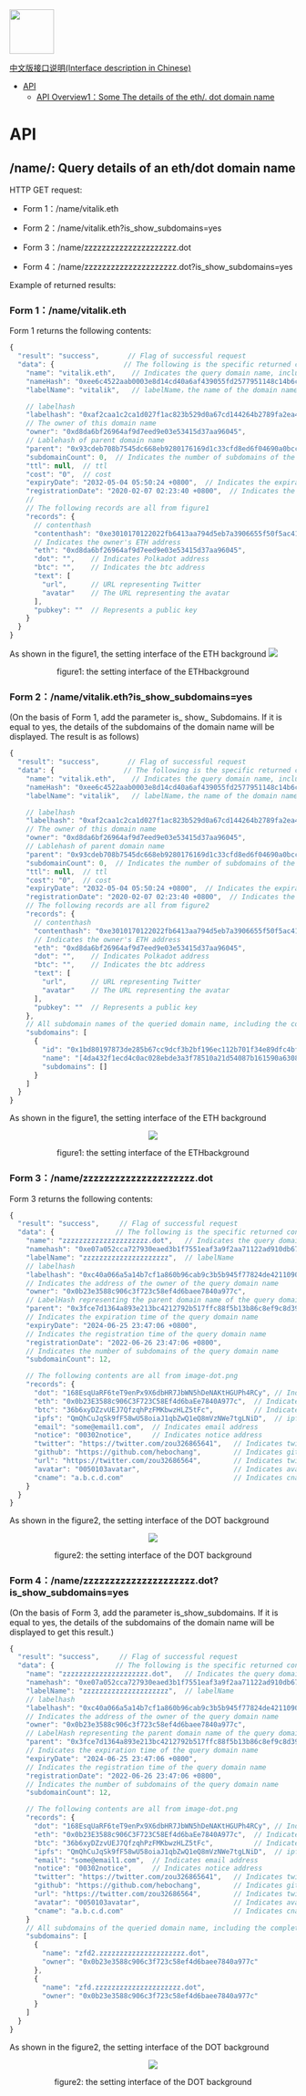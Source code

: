 <img src="https://camo.githubusercontent.com/9e5a57075a5bb3bab4d34b1c3eed3009973bc15ddb6f168c7fbf475d8f0e967f/68747470733a2f2f64617964617975703636362e6574682e64646e732e736f2f697066732f516d586d64535152506d684d666870487a6831585a356955617236447951723844624a753734384b75756f727475" width="78" height="78" />
<!-- TOC depthFrom:1 depthTo:6 withLinks:1 orderedList:0 -->

[中文版接口说明(Interface description in Chinese)](https://github.com/ddns-so/docs/blob/main/README.zh-cn.md)

- [API](https://github.com/ddns-so/docs#api)
	- [API Overview1：Some The details of the eth/. dot domain name](https://github.com/ddns-so/docs#api-1-some-the-details-of-the-ethdot-domain-name)

<!-- /TOC -->

# API

## /name/<your-domain-name>: Query details of an eth/dot domain name

HTTP GET request:

- Form 1：/name/vitalik.eth

- Form 2：/name/vitalik.eth?is_show_subdomains=yes

- Form 3：/name/zzzzzzzzzzzzzzzzzzzzz.dot

- Form 4：/name/zzzzzzzzzzzzzzzzzzzzz.dot?is_show_subdomains=yes


Example of returned results:

### Form 1：/name/vitalik.eth

Form 1 returns the following contents:

```jsx
{
  "result": "success",       // Flag of successful request
  "data": {                 // The following is the specific returned content
    "name": "vitalik.eth",    // Indicates the query domain name, including .eth
    "nameHash": "0xee6c4522aab0003e8d14cd40a6af439055fd2577951148c14b6cea9a53475835",           // nameHash
    "labelName": "vitalik",   // labelName，the name of the domain name, excluding .eth

    // labelhash
    "labelhash": "0xaf2caa1c2ca1d027f1ac823b529d0a67cd144264b2789fa2ea4d63a67c7103cc",
    // The owner of this domain name
    "owner": "0xd8da6bf26964af9d7eed9e03e53415d37aa96045",
    // Lablehash of parent domain name
    "parent": "0x93cdeb708b7545dc668eb9280176169d1c33cfd8ed6f04690a0bcc88a93fc4ae",
    "subdomainCount": 0,  // Indicates the number of subdomains of the query domain name
    "ttl": null,  // ttl
    "cost": "0",  // cost
    "expiryDate": "2032-05-04 05:50:24 +0800",  // Indicates the expiration time of the query domain name
    "registrationDate": "2020-02-07 02:23:40 +0800",  // Indicates the registration time of the query domain name
    //
    // The following records are all from figure1
    "records": {
      // contenthash
      "contenthash": "0xe3010170122022fb6413aa794d5eb7a3906655f50f5ac41cbdd7933bc277f7192c9e2177c792",
      // Indicates the owner's ETH address
      "eth": "0xd8da6bf26964af9d7eed9e03e53415d37aa96045",
      "dot": "",    // Indicates Polkadot address
      "btc": "",    // Indicates the btc address
      "text": [
        "url",      // URL representing Twitter
        "avatar"    // The URL representing the avatar
      ],
      "pubkey": ""  // Represents a public key
    }
  }
}
```

As shown in the figure1, the setting interface of the ETH background
![](./image-eth.png)
<p align="center">figure1: the setting interface of the ETHbackground</p>

### Form 2：/name/vitalik.eth?is_show_subdomains=yes

(On the basis of Form 1, add the parameter is_ show_ Subdomains. If it is equal to yes, the details of the subdomains of the domain name will be displayed. The result is as follows)

```jsx
{
  "result": "success",       // Flag of successful request
  "data": {                 // The following is the specific returned content
    "name": "vitalik.eth",    // Indicates the query domain name, including .eth
    "nameHash": "0xee6c4522aab0003e8d14cd40a6af439055fd2577951148c14b6cea9a53475835",           // nameHash
    "labelName": "vitalik",   // labelName，the name of the domain name, excluding .eth

    // labelhash
    "labelhash": "0xaf2caa1c2ca1d027f1ac823b529d0a67cd144264b2789fa2ea4d63a67c7103cc",
    // The owner of this domain name
    "owner": "0xd8da6bf26964af9d7eed9e03e53415d37aa96045",
    // Lablehash of parent domain name
    "parent": "0x93cdeb708b7545dc668eb9280176169d1c33cfd8ed6f04690a0bcc88a93fc4ae",
    "subdomainCount": 0,  // Indicates the number of subdomains of the query domain name
    "ttl": null,  // ttl
    "cost": "0",  // cost
    "expiryDate": "2032-05-04 05:50:24 +0800",  // Indicates the expiration time of the query domain name
    "registrationDate": "2020-02-07 02:23:40 +0800",  // Indicates the registration time of the query domain name
    // The following records are all from figure2
    "records": {
      // contenthash
      "contenthash": "0xe3010170122022fb6413aa794d5eb7a3906655f50f5ac41cbdd7933bc277f7192c9e2177c792",
      // Indicates the owner's ETH address
      "eth": "0xd8da6bf26964af9d7eed9e03e53415d37aa96045",
      "dot": "",    // Indicates Polkadot address
      "btc": "",    // Indicates the btc address
      "text": [
        "url",      // URL representing Twitter
        "avatar"    // The URL representing the avatar
      ],
      "pubkey": ""  // Represents a public key
    },
    // All subdomain names of the queried domain name, including the complete domain name, ID and sub domain name of each sub domain name
    "subdomains": [
      {
        "id": "0x1bd80197873de285b67cc9dcf3b2bf196ec112b701f34e89dfc4bfc9fb17b0b2",
        "name": "[4da432f1ecd4c0ac028ebde3a3f78510a21d54087b161590a63080d33b702b8d].[68562fc74af4dcfac633a803c2f57c2b826827b47f797b6ab4e468dc8607b5d0].[4f5b812789fc606be1b3b16908db13fc7a9adf7ca72641f84d75b47069d3d7f0]",
        "subdomains": []
      }
    ]
  }
}
```

As shown in the figure1, the setting interface of the ETH background
<p align="center"><img src="image-eth.png" /></p>
<p align="center">figure1: the setting interface of the ETHbackground</p>

### Form 3：/name/zzzzzzzzzzzzzzzzzzzzz.dot

Form 3 returns the following contents:

```jsx
{
  "result": "success",     // Flag of successful request
  "data": {               // The following is the specific returned content
    "name": "zzzzzzzzzzzzzzzzzzzzz.dot",   // Indicates the query domain name, including .dot
    "namehash": "0xe07a052cca727930eaed3b1f7551eaf3a9f2aa71122ad910db6776dd1aeb4681",         // nameHash
    "labelName": "zzzzzzzzzzzzzzzzzzzzz",  // labelName
    // labelhash
    "labelhash": "0xc40a066a5a14b7cf1a860b96cab9c3b5b945f77824de421109012bed498c151b",
    // Indicates the address of the owner of the query domain name
    "owner": "0x0b23e3588c906c3f723c58ef4d6baee7840a977c",
    // LabelHash representing the parent domain name of the query domain name
    "parent": "0x3fce7d1364a893e213bc4212792b517ffc88f5b13b86c8ef9c8d390c3a1370ce",
    // Indicates the expiration time of the query domain name
    "expiryDate": "2024-06-25 23:47:06 +0800",
    // Indicates the registration time of the query domain name
    "registrationDate": "2022-06-26 23:47:06 +0800",
    // Indicates the number of subdomains of the query domain name
    "subdomainCount": 12,

    // The following contents are all from image-dot.png
    "records": {
      "dot": "168EsqUaRF6teT9enPx9X6dbHR7JbWN5hDeNAKtHGUPh4RCy", // Indicates polkadot address
      "eth": "0x0b23E3588c906C3F723C58Ef4d6baEe7840A977c",  // Indicates eth address
      "btc": "36b6xyDZzvUEJ7QfzqhPzFMKbwzHLZ5tFc",          // Indicates btc address
      "ipfs": "QmQhCuJqSk9fF58wU58oiaJ1qbZwQ1eQ8mVzNWe7tgLNiD",  // ipfs
      "email": "some@email1.com",  // Indicates email address
      "notice": "00302notice",     // Indicates notice address
      "twitter": "https://twitter.com/zou326865641",   // Indicates twitter address
      "github": "https://github.com/hebochang",        // Indicates github address
      "url": "https://twitter.com/zou32686564",        // Indicates twitter url
      "avatar": "0050103avatar",                       // Indicates avatar address
      "cname": "a.b.c.d.com"                           // Indicates cname address
    }
  }
}
```
As shown in the figure2, the setting interface of the DOT background
<p align="center"><img src="image-dot.png" /></p>
<p align="center">figure2: the setting interface of the DOT background</p>

### Form 4：/name/zzzzzzzzzzzzzzzzzzzzz.dot?is_show_subdomains=yes

(On the basis of Form 3, add the parameter is_show_subdomains. If it is equal to yes, the details of the subdomains of the domain name will be displayed to get this result.)

```jsx
{
  "result": "success",     // Flag of successful request
  "data": {               // The following is the specific returned content
    "name": "zzzzzzzzzzzzzzzzzzzzz.dot",   // Indicates the query domain name, including .dot
    "namehash": "0xe07a052cca727930eaed3b1f7551eaf3a9f2aa71122ad910db6776dd1aeb4681",         // nameHash
    "labelName": "zzzzzzzzzzzzzzzzzzzzz",  // labelName
    // labelhash
    "labelhash": "0xc40a066a5a14b7cf1a860b96cab9c3b5b945f77824de421109012bed498c151b",
    // Indicates the address of the owner of the query domain name
    "owner": "0x0b23e3588c906c3f723c58ef4d6baee7840a977c",
    // LabelHash representing the parent domain name of the query domain name
    "parent": "0x3fce7d1364a893e213bc4212792b517ffc88f5b13b86c8ef9c8d390c3a1370ce",
    // Indicates the expiration time of the query domain name
    "expiryDate": "2024-06-25 23:47:06 +0800",
    // Indicates the registration time of the query domain name
    "registrationDate": "2022-06-26 23:47:06 +0800",
    // Indicates the number of subdomains of the query domain name
    "subdomainCount": 12,

    // The following contents are all from image-dot.png
    "records": {
      "dot": "168EsqUaRF6teT9enPx9X6dbHR7JbWN5hDeNAKtHGUPh4RCy", // Indicates polkadot address
      "eth": "0x0b23E3588c906C3F723C58Ef4d6baEe7840A977c",  // Indicates eth address
      "btc": "36b6xyDZzvUEJ7QfzqhPzFMKbwzHLZ5tFc",          // Indicates btc address
      "ipfs": "QmQhCuJqSk9fF58wU58oiaJ1qbZwQ1eQ8mVzNWe7tgLNiD",  // ipfs
      "email": "some@email1.com",  // Indicates email address
      "notice": "00302notice",     // Indicates notice address
      "twitter": "https://twitter.com/zou326865641",   // Indicates twitter address
      "github": "https://github.com/hebochang",        // Indicates github address
      "url": "https://twitter.com/zou32686564",        // Indicates twitter url
      "avatar": "0050103avatar",                       // Indicates avatar address
      "cname": "a.b.c.d.com"                           // Indicates cname address
    }
    // All subdomains of the queried domain name, including the complete domain name and the owner's address of each subdomain name
    "subdomains": [
      {
        "name": "zfd2.zzzzzzzzzzzzzzzzzzzzz.dot",
        "owner": "0x0b23e3588c906c3f723c58ef4d6baee7840a977c"
      },
      {
        "name": "zfd.zzzzzzzzzzzzzzzzzzzzz.dot",
        "owner": "0x0b23e3588c906c3f723c58ef4d6baee7840a977c"
      }
    ]
  }
}
```

As shown in the figure2, the setting interface of the DOT background
<p align="center"><img src="image-dot.png" /></p>
<p align="center">figure2: the setting interface of the DOT background</p>

